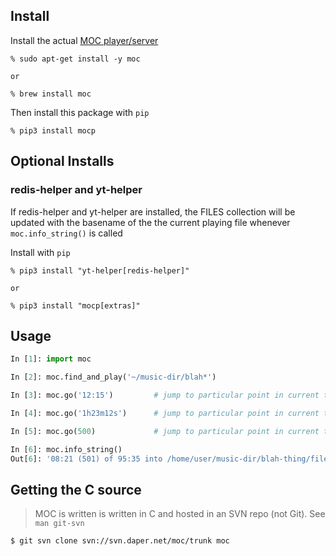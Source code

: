 ## Install

Install the actual [MOC player/server](https://moc.daper.net/)

```
% sudo apt-get install -y moc

or

% brew install moc
```

Then install this package with `pip`

```
% pip3 install mocp
```

## Optional Installs

### redis-helper and yt-helper

If redis-helper and yt-helper are installed, the FILES collection will be
updated with the basename of the the current playing file whenever
`moc.info_string()` is called

Install with `pip`

```
% pip3 install "yt-helper[redis-helper]"

or

% pip3 install "mocp[extras]"
```

## Usage

```python
In [1]: import moc

In [2]: moc.find_and_play('~/music-dir/blah*')

In [3]: moc.go('12:15')         # jump to particular point in current track

In [4]: moc.go('1h23m12s')      # jump to particular point in current track

In [5]: moc.go(500)             # jump to particular point in current track

In [6]: moc.info_string()
Out[6]: '08:21 (501) of 95:35 into /home/user/music-dir/blah-thing/file.mp3'
```

## Getting the C source

> MOC is written is written in C and hosted in an SVN repo (not Git). See `man
> git-svn`

```
$ git svn clone svn://svn.daper.net/moc/trunk moc
```

